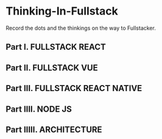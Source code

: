 # Thinking-In-Fullstack
Record the dots and the thinkings on the way to Fullstacker.



## Part I. FULLSTACK REACT


## Part II. FULLSTACK VUE


## Part III. FULLSTACK REACT NATIVE


## Part IIII. NODE JS



## Part IIIII. ARCHITECTURE



